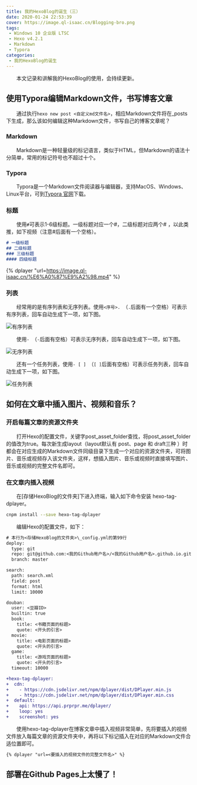 ```yaml
---
title: 我的HexoBlog的诞生（三）
date: 2020-01-24 22:53:39
cover: https://image.ql-isaac.cn/Blogging-bro.png
tags:
 - Windows 10 企业版 LTSC
 - Hexo v4.2.1
 - Markdown
 - Typora
categories:
 - 我的HexoBlog的诞生
---
```


　　本文记录和讲解我的HexoBlog的使用，会持续更新。

## 使用Typora编辑Markdown文件，书写博客文章

　　通过执行`hexo new post <自定义md文件名>`，相应Markdown文件将在_posts下生成，那么该如何编辑这种Markdown文件，书写自己的博客文章呢？

### Markdown

　　Markdown是一种轻量级的标记语言，类似于HTML，但Markdown的语法十分简单，常用的标记符号也不超过十个。

### Typora

　　Typora是一个Markdown文件阅读器与编辑器，支持MacOS、Windows、Linux平台，可到[Typora 官网](https://typora.io/)下载。

### 标题

　　使用`#`可表示1-6级标题。一级标题对应一个#，二级标题对应两个# ，以此类推，如下视频（注意#后面有一个空格）。

```markdown
# 一级标题
## 二级标题
### 三级标题
#### 四级标题
```

{% dplayer "url=https://image.ql-isaac.cn/%E6%A0%87%E9%A2%98.mp4" %}

### 列表

　　经常用的是有序列表和无序列表。使用`<序号>. `（`.`后面有一个空格）可表示有序列表，回车自动生成下一项，如下图。

![有序列表](https://image.ql-isaac.cn/有序列表.gif)

　　使用`- `（`-`后面有空格）可表示无序列表，回车自动生成下一项，如下图。

![无序列表](https://image.ql-isaac.cn/无序列表.gif)

　　还有一个任务列表，使用`- [ ] `（`[ ]`后面有空格）可表示任务列表，回车自动生成下一项，如下图。

![任务列表](https://image.ql-isaac.cn/任务列表.gif)

## 如何在文章中插入图片、视频和音乐？

### 开启每篇文章的资源文件夹

　　打开Hexo的配置文件，关键字post_asset_folder查找，将post_asset_folder的值改为true。每次新生成layout（layout默认有 post、page 和 draft三种 ）时都会在对应生成的Markdown文件同级目录下生成一个对应的资源文件夹，可将图片、音乐或视频存入该文件夹，这样，想插入图片、音乐或视频时直接填写图片、音乐或视频的完整文件名即可。

### 在文章内插入视频

　　在[存储HexoBlog的文件夹]下进入终端，输入如下命令安装 hexo-tag-dplayer。

```bash
cnpm install --save hexo-tag-dplayer
```

　　编辑Hexo的配置文件，如下：

```diff
# 本行为<存储HexoBlog的文件夹>\_config.yml的第99行
deploy:  
  type: git  
  repo: git@github.com:<我的Github用户名>/<我的Github用户名>.github.io.git         
  branch: master

search:
  path: search.xml
  field: post
  format: html
  limit: 10000

douban:
  user: <豆瓣ID>
  builtin: true
  book:
    title: <书籍页面的标题>
    quote: <开头的引言>
  movie:
    title: <电影页面的标题>
    quote: <开头的引言>
  game:
    title: <游戏页面的标题>
    quote: <开头的引言>
  timeout: 10000

+hexo-tag-dplayer:
+  cdn:
+    - https://cdn.jsdelivr.net/npm/dplayer/dist/DPlayer.min.js
+    - https://cdn.jsdelivr.net/npm/dplayer/dist/DPlayer.min.css
+  default:
+    api: https://api.prprpr.me/dplayer/
+    loop: yes
+    screenshot: yes
```

　　使用hexo-tag-dplayer在博客文章中插入视频非常简单，先将要插入的视频文件放入每篇文章的资源文件夹中，再将以下标记插入在对应的Markdown文件合适位置即可。

```markdown
{% dplayer "url=<要插入的视频文件的完整文件名>" %}
```

## 部署在Github Pages上太慢了！



